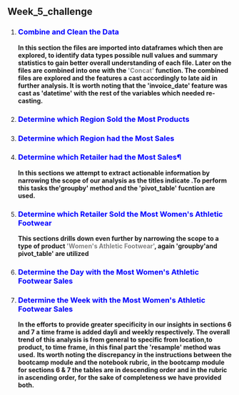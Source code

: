 ## Week_5_challenge

1. ### **<font color = 'blue'>Combine and Clean the Data</font>**
   **In this section the files are imported into dataframes which then are explored, to identify data types
   possible null values and summary statistics to gain better overall understanding of each file.
   Later on the files are combined into one with the <font color = 'grey'>'Concat'</font> function. The combined files are
   explored and the features a cast accordingly to late aid in further analysis. It is worth noting that the 'invoice_date'
   feature was cast as 'datetime' with the rest of the variables which needed re-casting.**

2. ### **<font color = 'blue'>Determine which Region Sold the Most Products</font>**
3. ### **<font color = 'blue'>Determine which Region had the Most Sales</font>**
4. ### **<font color = 'blue'>Determine which Retailer had the Most Sales¶</font>**
   **In this sections we attempt to extract actionable information by narrowing the scope of our analysis
     as the titles indicate .To perform this tasks the'groupby' method and the 'pivot_table' fucntion are used.**
   
5. ### **<font color = 'blue'>Determine which Retailer Sold the Most Women's Athletic Footwear</font>**
   **This sections drills down even further by narrowing the scope to a type of product <font color = 'grey'>'Women's Athletic Footwear'</font>,
   again 'groupby'and pivot_table' are utilized**

6. ### **<font color = 'blue'>Determine the Day with the Most Women's Athletic Footwear Sales</font>**
7. ### **<font color = 'blue'>Determine the Week with the Most Women's Athletic Footwear Sales</font>**
   **In the efforts to provide greater specificity in our insights in sections 6 and 7 a time frame is added dayli and weekly respectively.
     The overall trend of this analysis is from general to specific from location,to product, to time frame, in this final part the 'resample'
     method was used.**
   **Its worth noting the discrepancy in the instructions between the bootcamp module and the notebook rubric, in the bootcamp module for sections 6 & 7
     the tables are in descending order and in the rubric in ascending order, for the sake of completeness we have provided both.**
   
